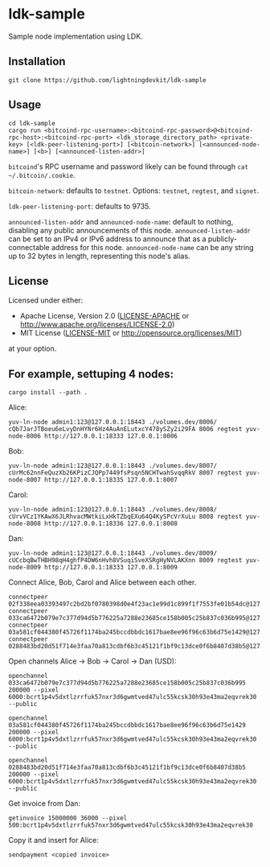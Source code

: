 # ldk-sample

Sample node implementation using LDK.

## Installation

```
git clone https://github.com/lightningdevkit/ldk-sample
```

## Usage

```
cd ldk-sample
cargo run <bitcoind-rpc-username>:<bitcoind-rpc-password>@<bitcoind-rpc-host>:<bitcoind-rpc-port> <ldk_storage_directory_path> <private-key> [<ldk-peer-listening-port>] [<bitcoin-network>] [<announced-node-name>] [<b>] [<announced-listen-addr>]
```

`bitcoind`'s RPC username and password likely can be found through `cat ~/.bitcoin/.cookie`.

`bitcoin-network`: defaults to `testnet`. Options: `testnet`, `regtest`, and `signet`.

`ldk-peer-listening-port`: defaults to 9735.

`announced-listen-addr` and `announced-node-name`: default to nothing, disabling any public
announcements of this node.
`announced-listen-addr` can be set to an IPv4 or IPv6 address to announce that as a
publicly-connectable address for this node.
`announced-node-name` can be any string up to 32 bytes in length, representing this node's alias.

## License

Licensed under either:

* Apache License, Version 2.0 ([LICENSE-APACHE](LICENSE-APACHE)
  or http://www.apache.org/licenses/LICENSE-2.0)
* MIT License ([LICENSE-MIT](LICENSE-MIT) or http://opensource.org/licenses/MIT)

at your option.

## For example, settuping 4 nodes:

```shell
cargo install --path .
```

Alice:

```shell
yuv-ln-node admin1:123@127.0.0.1:18443 ./volumes.dev/8006/ cQb7JarJTBoeu6eLvyDnHYNr6Hz4AuAnELutxcY478ySZy2i29FA 8006 regtest yuv-node-8006 http://127.0.0.1:18333 127.0.0.1:8006
```

Bob:

```shell
yuv-ln-node admin1:123@127.0.0.1:18443 ./volumes.dev/8007/ cUrMc62nnFeQuzXb26KPizCJQPp7449fsPsqn5NCHTwahSvqqRkV 8007 regtest yuv-node-8007 http://127.0.0.1:18335 127.0.0.1:8007
```

Carol:

```shell
yuv-ln-node admin1:123@127.0.0.1:18443 ./volumes.dev/8008/ cUrvVCz1YKAwX6JLRhvacMWtkiLxHkTZbqEXu64Q4KySPcVrXuLu 8008 regtest yuv-node-8008 http://127.0.0.1:18336 127.0.0.1:8008
```

Dan:

```shell
yuv-ln-node admin1:123@127.0.0.1:18443 ./volumes.dev/8009/ cUCcbqBwTHBH98qH4ghfP4DW6nHvh8VSuqiSveXSRgHyNVLAKXnn 8009 regtest yuv-node-8009 http://127.0.0.1:18333 127.0.0.1:8009
```

Connect Alice, Bob, Carol and Alice between each other.

```
connectpeer 02f338eea03393497c2bd2bf0780398d0e4f23ac1e99d1c899f1f7553fe01b54dc@127.0.0.1:8006
connectpeer 033ca6472b079e7c377d94d5b776225a7288e23685ce158b005c25b837c036b995@127.0.0.1:8007
connectpeer 03a581cf044380f45726f1174ba245bccdbbdc1617bae8ee96f96c63b6d75e1429@127.0.0.1:8008
connectpeer 0288483bd20d51f714e3faa70a813cdbf6b3c45121f1bf9c13dce0f6b8407d38b5@127.0.0.1:8009
```

Open channels Alice -> Bob -> Carol -> Dan (USD):

```
openchannel 033ca6472b079e7c377d94d5b776225a7288e23685ce158b005c25b837c036b995 200000 --pixel 6000:bcrt1p4v5dxtlzrrfuk57nxr3d6gwmtved47ulc55kcsk30h93e43ma2eqvrek30 --public
```

```
openchannel 03a581cf044380f45726f1174ba245bccdbbdc1617bae8ee96f96c63b6d75e1429 200000 --pixel 6000:bcrt1p4v5dxtlzrrfuk57nxr3d6gwmtved47ulc55kcsk30h93e43ma2eqvrek30 --public
```

```
openchannel 0288483bd20d51f714e3faa70a813cdbf6b3c45121f1bf9c13dce0f6b8407d38b5 200000 --pixel 6000:bcrt1p4v5dxtlzrrfuk57nxr3d6gwmtved47ulc55kcsk30h93e43ma2eqvrek30 --public
```

Get invoice from Dan:

```
getinvoice 15000000 36000 --pixel 500:bcrt1p4v5dxtlzrrfuk57nxr3d6gwmtved47ulc55kcsk30h93e43ma2eqvrek30
```

Copy it and insert for Alice:

```
sendpayment <copied invoice>
```
